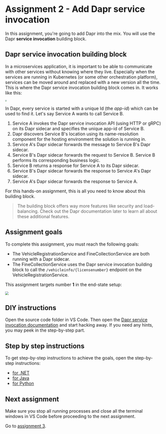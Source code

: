 # Assignment 2 - Add Dapr service invocation

In this assignment, you're going to add Dapr into the mix. You will use the Dapr **service invocation** building block.

## Dapr service invocation building block

In a microservices application, it is important to be able to communicate with other services without knowing where they live. Especially when the services are running in Kubernetes (or some other orchestration platform), services can be moved around and replaced with a new version all the time. This is where the Dapr service invocation building block comes in. It works like this:

<img src="img/service-invocation.png" style="zoom: 33%;" />

In Dapr, every service is started with a unique Id (the *app-id*) which can be used to find it. Let's say Service A wants to call Service B.

1. Service A invokes the Dapr service invocation API (using HTTP or gRPC) on its Dapr sidecar and specifies the unique app-id of Service B.
1. Dapr discovers Service B's location using its name-resolution component for the hosting environment the solution is running in.
1. Service A's Dapr sidecar forwards the message to Service B's Dapr sidecar.
1. Service B's Dapr sidecar forwards the request to Service B.  Service B performs its corresponding business logic.
1. Service B returns a response for Service A to its Dapr sidecar.
1. Service B's Dapr sidecar forwards the response to Service A's Dapr sidecar.
1. Service A's Dapr sidecar forwards the response to Service A.

For this hands-on assignment, this is all you need to know about this building block.

> The building block offers way more features like security and load-balancing. Check out the Dapr documentation later to learn all about these additional features.

## Assignment goals

To complete this assignment, you must reach the following goals:

- The VehicleRegistrationService and FineCollectionService are both running with a Dapr sidecar.
- The FineCollectionService uses the Dapr service invocation building block to call the `/vehicleinfo/{licensenumber}` endpoint on the VehicleRegistrationService.

This assignment targets number **1** in the end-state setup:

<img src="../img/dapr-setup.png" style="zoom: 67%;" />

## DIY instructions

Open the source code folder in VS Code. Then open the [Dapr service invocation documentation](https://docs.dapr.io/developing-applications/building-blocks/service-invocation/) and start hacking away. If you need any hints, you may peek in the step-by-step part.

## Step by step instructions

To get step-by-step instructions to achieve the goals, open the step-by-step instructions:

- [for .NET](step-by-step.md)
- [for Java](step-by-step-java.md)
- [for Python](step-by-step-python.md)

## Next assignment

Make sure you stop all running processes and close all the terminal windows in VS Code before proceeding to the next assignment.

Go to [assignment 3](../Assignment03/README.md).
